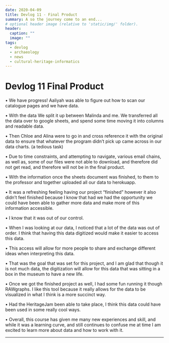 ```yaml
---
date: 2020-04-09
title: Devlog 11 - Final Product
summary: A so the journey come to an end...
# optional header image (relative to 'static/img/' folder).
header:
  caption: ""
  image: ""
tags:
  - devlog
  - archaeology
  - news
  - cultural-heritage-informatics
---
```


# Devlog 11 Final Product

•	We have progress! Aaliyah was able to figure out how to scan our catalogue pages and we have data.

•	With the data We split it up between Malinda and me. We transferred all the data over to google sheets, and spend some time moving it into columns and readable data. 

•	Then Chloe and Alina were to go in and cross reference it with the original data to ensure that whatever the program didn’t pick up came across in our data charts. (a tedious task)

•	Due to time constraints, and attempting to navigate, various email chains, as well as, some of our files were not able to download, and therefore did not get read, and therefore will not be in the final product. 

•	With the information once the sheets document was finished, to them to the professor and together uploaded all our data to herokuapp.

•	It was a refreshing feeling having our project “finished” however it also didn’t feel finished because I know that had we had the opportunity we could have been able to gather more data and make more of this information accessible. 

•	I know that it was out of our control. 

•	When I was looking at our data, I noticed that a lot of the data was out of order. I think that having this data digitized would make it easier to access this data. 

•	This access will allow for more people to share and exchange different ideas when interpreting this data. 

•	That was the goal that was set for this project, and I am glad that though it is not much data, the digitization will allow for this data that was sitting in a box in the museum to have a new life. 

•	Once we got the finished project as well, I had some fun running it though RAWgraphs. I like this tool because it really allows for the data to be visualized in what I think is a more succinct way.

•	Had the HeritageJam been able to take place, I think this data could have been used in some really cool ways. 

•	Overall, this course has given me many new experiences and skill, and while it was a learning curve, and still continues to confuse me at time I am excited to learn more about data and how to work with it. 

---
